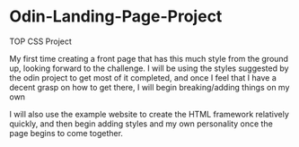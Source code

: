 # Odin-Landing-Page-Project
TOP CSS Project

My first time creating a front page that has this much style from the ground up, looking forward to the challenge. I will be using the styles suggested by the odin project to get most of it completed, and once I feel that I have a decent grasp on how to get there, I will begin breaking/adding things on my own

I will also use the example website to create the HTML framework relatively quickly, and then begin adding styles and my own personality once the page begins to come together.